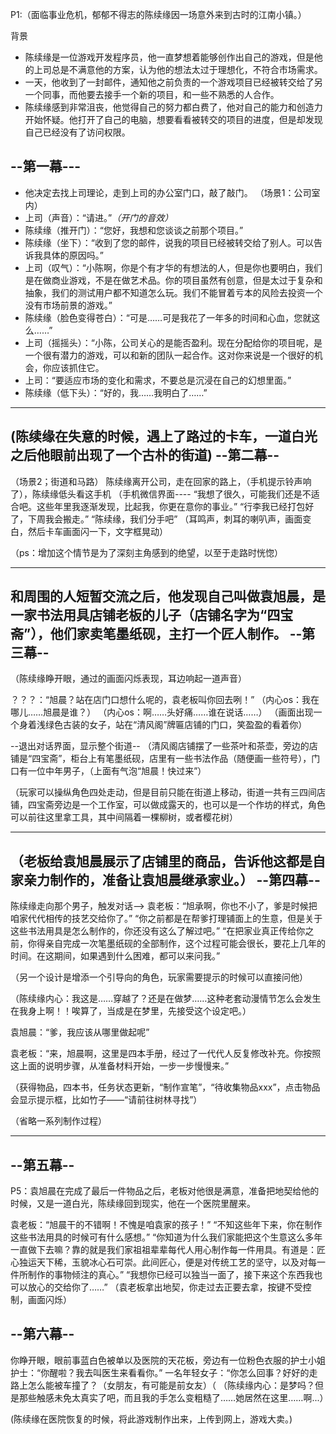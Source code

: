 P1:（面临事业危机，郁郁不得志的陈续缘因一场意外来到古时的江南小镇。）


  背景
- 陈续缘是一位游戏开发程序员，他一直梦想着能够创作出自己的游戏，但是他的上司总是不满意他的方案，认为他的想法太过于理想化，不符合市场需求。
- 一天，他收到了一封邮件，通知他之前负责的一个游戏项目已经被转交给了另一个同事，而他要去接手一个新的项目，和一些不熟悉的人合作。
- 陈续缘感到非常沮丧，他觉得自己的努力都白费了，他对自己的能力和创造力开始怀疑。他打开了自己的电脑，想要看看被转交的项目的进度，但是却发现自己已经没有了访问权限。

--第一幕---
--- 
- 他决定去找上司理论，走到上司的办公室门口，敲了敲门。
（场景1：公司室内）
- 上司（声音）：“请进。”*（开门的音效）*
- 陈续缘（推开门）：“您好，我想和您谈谈之前那个项目。”
- 陈续缘（坐下）：“收到了您的邮件，说我的项目已经被转交给了别人。可以告诉我具体的原因吗。”
- 上司（叹气）：“小陈啊，你是个有才华的有想法的人，但是你也要明白，我们是在做商业游戏，不是在做艺术品。你的项目虽然有创意，但是太过于复杂和抽象，我们的测试用户都不知道怎么玩。我们不能冒着亏本的风险去投资一个没有市场前景的游戏。”
- 陈续缘（脸色变得苍白）：“可是……可是我花了一年多的时间和心血，您就这么……”
- 上司（摇摇头）：“小陈，公司关心的是能否盈利。现在分配给你的项目呢，是一个很有潜力的游戏，可以和新的团队一起合作。这对你来说是一个很好的机会，你应该抓住它。
-  上司：“要适应市场的变化和需求，不要总是沉浸在自己的幻想里面。”
- 陈续缘（低下头）：“好的，我……我明白了……”

---
 (陈续缘在失意的时候，遇上了路过的卡车，一道白光之后他眼前出现了一个古朴的街道)
--第二幕--
--- 
（场景2；街道和马路）
陈续缘离开公司，走在回家的路上，（手机提示铃声响了），陈续缘低头看这手机
（手机微信界面----
“我想了很久，可能我们还是不适合吧。这些年里我逐渐发现，比起我，你更在意你的事业。”
“行李我已经打包好了，下周我会搬走。”
“陈续缘，我们分手吧”
（耳鸣声，刺耳的喇叭声，画面变白，然后卡车画面闪一下，文字框晃动）

（ps：增加这个情节是为了深刻主角感到的绝望，以至于走路时恍惚）

----

和周围的人**短暂交流**之后，他发现自己叫做袁旭晨，是一家书法用具店铺老板的儿子（店铺名字为“四宝斋”），他们家卖笔墨纸砚，主打一个匠人制作。
--第三幕--
---
（陈续缘睁开眼，通过的画面闪烁表现，耳边响起一道声音）

？？？：“旭晨？站在店门口想什么呢的，袁老板叫你回去咧！”
（内心os：我在哪儿……旭晨是谁？）
（内心os：啊……头好痛……谁在说话……）
（画面出现一个身着浅绿色古装的女子，站在“清风阁”牌匾店铺的门口，笑盈盈的看着你）

--退出对话界面，显示整个街道--
（清风阁店铺摆了一些茶叶和茶壶，旁边的店铺是“四宝斋”，柜台上有笔墨纸砚，店里有一些书法作品（随便画一些符号），门口有一位中年男子，（上面有气泡“旭晨！快过来”）

（玩家可以操纵角色四处走动，但是目前只能在街道上移动，街道一共有三四间店铺，四宝斋旁边是一个工作室，可以做成露天的，也可以是一个作坊的样式，角色可以前往这里拿工具，其中间隔着一棵柳树，或者樱花树）

---
（老板给袁旭晨展示了店铺里的商品，告诉他这都是自家亲力制作的，准备让袁旭晨继承家业。）
--第四幕--
--
陈续缘走向那个男子，触发对话-->
袁老板：“旭承啊，你也不小了，爹是时候把咱家代代相传的技艺交给你了。”
“你之前都是在帮爹打理铺面上的生意，但是关于这些书法用具是怎么制作的，你还没有这么了解过吧。”
“在把家业真正传给你之前，你得亲自完成一次笔墨纸砚的全部制作，这个过程可能会很长，要花上几年的时间。在这期间，如果遇到什么困难，都可以来问我。”

（另一个设计是增添一个引导向的角色，玩家需要提示的时候可以直接问他）

（陈续缘内心：我这是……穿越了？还是在做梦……这种老套动漫情节怎么会发生在我身上啊！！唉算了，当成是在梦里，先接受这个设定吧。）

袁旭晨：“爹，我应该从哪里做起呢”

袁老板：“来，旭晨啊，这里是四本手册，经过了一代代人反复修改补充。你按照这上面的说明步骤，从准备材料开始，一步一步慢慢来。”

（获得物品，四本书，任务状态更新，“制作宣笔”，“待收集物品xxx”，点击物品会显示提示框，比如竹子——“请前往树林寻找”）


（省略一系列制作过程）

---
--第五幕--
--- 
P5：袁旭晨在完成了最后一件物品之后，老板对他很是满意，准备把地契给他的时候，又是一道白光，陈续缘回到现实，他在一个医院里醒来。

袁老板：“旭晨干的不错啊！不愧是咱袁家的孩子！”
“不知这些年下来，你在制作这些书法用具的时候可有什么感想。”
“你知道为什么我们家能把这个生意这么多年一直做下去嘛？靠的就是我们家祖祖辈辈每代人用心制作每一件用具。有道是：匠心独运天下稀，玉貌冰心石可崇。此间匠心，便是对传统工艺的坚守，以及对每一件所制作的事物倾注的真心。”
“我想你已经可以独当一面了，接下来这个东西我也可以放心的交给你了……”
（袁老板拿出地契，你走过去正要去拿，按键不受控制，画面闪烁）

--第六幕--
--- 
你睁开眼，眼前事蓝白色被单以及医院的天花板，旁边有一位粉色衣服的护士小姐
护士：“你醒啦？我去叫医生来看看你。”
一名年轻女子：“你怎么回事？好好的走路上怎么能被车撞了？（女朋友，有可能是前女友）（
（陈续缘内心：是梦吗？但是那些触感未免太真实了吧，而且我的手怎么变粗糙了……她居然在这里……啊...）

(陈续缘在医院恢复的时候，将此游戏制作出来，上传到网上，游戏大卖。)
